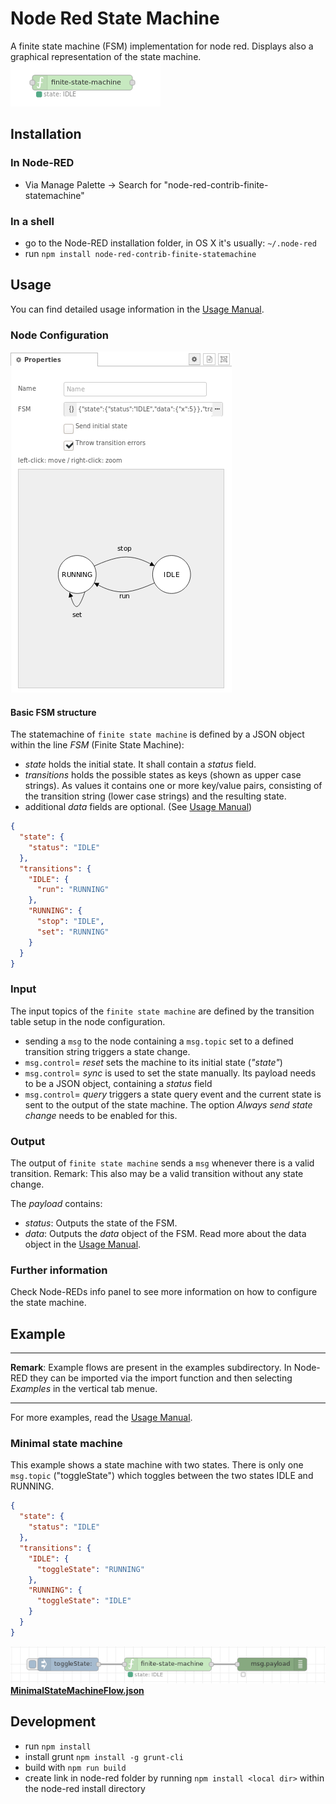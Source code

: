 
# Node Red State Machine
A finite state machine (FSM) implementation for node red. Displays also a graphical representation of the state machine.  
![node-appearance](images/node-appearance.png)


## Installation

### In Node-RED
* Via Manage Palette -> Search for "node-red-contrib-finite-statemachine"

### In a shell
* go to the Node-RED installation folder, in OS X it's usually: `~/.node-red`
* run `npm install node-red-contrib-finite-statemachine`

## Usage

You can find detailed usage information in the [Usage Manual](https://github.com/lutzer/node-red-contrib-finite-statemachine/blob/master/MANUAL.md).

### Node Configuration
![node-settings](images/node-settings.png)

#### Basic FSM structure
The statemachine of `finite state machine` is defined by a JSON object within the line *FSM* (Finite State Machine):

- *state* holds the initial state. It shall contain a *status* field.
- *transitions* holds the possible states as keys (shown as upper case strings). As values it contains one or more key/value pairs, consisting of the transition string (lower case strings) and the resulting state.
- additional *data* fields are optional. (See [Usage Manual](https://github.com/lutzer/node-red-contrib-finite-statemachine/blob/master/MANUAL.md))

```json
{
  "state": {
    "status": "IDLE"
  },
  "transitions": {
    "IDLE": {
      "run": "RUNNING"
    },
    "RUNNING": {
      "stop": "IDLE",
      "set": "RUNNING"
    }
  }
}
```

### Input
The input topics of the  `finite state machine`  are defined by the transition table setup in the node configuration.

- sending a `msg` to the node containing a `msg.topic` set to a defined transition string triggers a state change.
- `msg.control`= *reset* sets the machine to its initial state (*"state"*)
- `msg.control`= *sync* is used to set the state manually. Its payload needs to be a JSON object, containing a *status* field
- `msg.control`= *query* triggers a state query event and the current state is sent to the output of the state machine. The option *Always send state change* needs to be enabled for this.

### Output

The output of `finite state machine` sends a  `msg` whenever there is a valid transition.
Remark: This also may be a valid transition without any state change.

The *payload* contains:
- *status*: Outputs the state of the FSM.
- *data*: Outputs the *data* object of the FSM. Read more about the data object in the [Usage Manual](https://github.com/lutzer/node-red-contrib-finite-statemachine/blob/master/MANUAL.md).


### Further information
Check Node-REDs info panel to see more information on how to configure the state machine.


## Example
***
**Remark**: Example flows are present in the examples subdirectory. In Node-RED they can be imported via the import function and then selecting *Examples* in the vertical tab menue.
***

For more examples, read the [Usage Manual](https://github.com/lutzer/node-red-contrib-finite-statemachine/blob/master/MANUAL.md).

### Minimal state machine

This example shows a state machine with two states. There is only one `msg.topic` ("toggleState") which toggles between the two states IDLE and RUNNING.


```json
{
  "state": {
    "status": "IDLE"
  },
  "transitions": {
    "IDLE": {
      "toggleState": "RUNNING"
    },
    "RUNNING": {
      "toggleState": "IDLE"
    }
  }
}
```
![flow-minimal](images/flow-minimal.png)
[**MinimalStateMachineFlow.json**](examples/MinimalStateMachineFlow.json)  



## Development

* run `npm install`
* install grunt `npm install -g grunt-cli`
* build with `npm run build`
* create link in node-red folder by running `npm install <local dir>` within the node-red install directory
